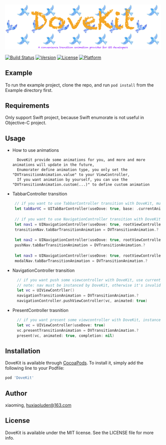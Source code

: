 ![DoveKit Logo](./DoveKit.png)

[![Build Status](https://travis-ci.org/huxiaoluder/DoveKit.svg?branch=1.0.0)](https://travis-ci.org/huxiaoluder/DoveKit)
[![Version](https://img.shields.io/cocoapods/v/DoveKit.svg?style=flat)](https://cocoapods.org/pods/DoveKit)
[![License](https://img.shields.io/cocoapods/l/DoveKit.svg?style=flat)](https://cocoapods.org/pods/DoveKit)
[![Platform](https://img.shields.io/cocoapods/p/DoveKit.svg?style=flat)](https://cocoapods.org/pods/DoveKit)

## Example

To run the example project, clone the repo, and run `pod install` from the Example directory first.

## Requirements

Only support Swift project, because Swift enumorate is not useful in Objective-C project.

## Usage

* How to use animations

        DoveKit provide some animations for you, and more and more animations will update in the future,
        Enumorater define animation type, you only set the "DVTransitionAnimation.value" to your ViewController,
        If you want animation by yourself, you can use the "DVTransitionAnimation.custom(...)" to define custom animation
        
* TabbarController transition

   ```swift
    // if you want to use TabbarController transition with DoveKit, must call func UITabBarController(useDove:, base:)
    let tabBarVC = UITabBarController(useDove: true, base: .currentAnimation)

    // if you want to use NavigationController transition with DoveKit, must call func UINavigationController(useDove:, rootViewController:)
    let nav1 = UINavigationController(useDove: true, rootViewController: transitionVC)
    transitionNav.tabBarTransitionAnimation = DVTransitionAnimation.?

    let nav2 = UINavigationController(useDove: true, rootViewController: pushVC)
    pushNav.tabBarTransitionAnimation = DVTransitionAnimation.?

    let nav3 = UINavigationController(useDove: true, rootViewController: modalVC)
    modalNav.tabBarTransitionAnimation = DVTransitionAnimation.?
  ```

* NavigationController transition

  ```swift
    // if you want push some viewcontroller with DoveKit, use current viewcontroller.navigationTransitionAnimation.
    // note: nav must be instanced by DoveKit, otherwise it's invalid.
    let vc = UIViewContrller()
    navigationTransitionAnimation = DVTransitionAnimation.?
    navigationController.pushViewController(vc, animated: true)
  ```

* PresentController trasnition

  ```swift
    // if you want present some viewcontroller with DoveKit, instance a viewcontroller by func UIViewController(useDove:) and use viewcontroller.presentTransitionAnimation
    let vc = UIViewController(useDove: true)
    vc.presentTransitionAnimation = DVTransitionAnimation.?
    present(vc, animated: true, completion: nil)
  ```

## Installation

DoveKit is available through [CocoaPods](https://cocoapods.org). To install
it, simply add the following line to your Podfile:

```ruby
pod 'DoveKit'
```

## Author

xiaoming, huxiaoluder@163.com

## License

DoveKit is available under the MIT license. See the LICENSE file for more info.
